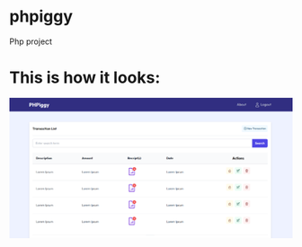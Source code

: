 # phpiggy
Php project
# This is how it looks:
<img src="https://github.com/GalkaKG/phpiggy/blob/main/phpiggy.png" />
